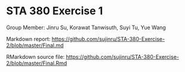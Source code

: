 # STA 380 Exercise 1
Group Member: Jinru Su, Korawat Tanwisuth, Suyi Tu, Yue Wang<br/>

Markdown report: https://github.com/sujinru/STA-380-Exercise-2/blob/master/Final.md

RMarkdown source file: https://github.com/sujinru/STA-380-Exercise-2/blob/master/Final.Rmd
